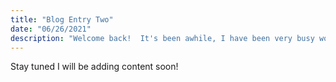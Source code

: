 ```yaml
---
title: "Blog Entry Two"
date: "06/26/2021"
description: "Welcome back!  It's been awhile, I have been very busy working on my portfolio and applying for jobs, so now that I have a moment to breathe.  I decided to my my first ontopic blog post about Redux toolkit. Redux toolkit is a toolkit that enables us to access our applications state globally.  So withour furthe delay, lets begin our tutorial."
---
```


Stay tuned I will be adding content soon!

<!-- <iframe width="560" height="315" src="https://www.youtube.com/embed/DXJO3AraeMQ" frameborder="0" allow="accelerometer; autoplay; encrypted-media; gyroscope; picture-in-picture" allowfullscreen></iframe> -->
